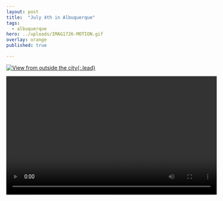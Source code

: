 ```yaml
---
layout: post
title:  "July 4th in Albuquerque"
tags:
  - albuquerque
hero: ../uploads/IMAG1726-MOTION.gif
overlay: orange
published: true

---
```


[![View from outside the city](../uploads/IMAG1726-MOTION.gif){:.lead}](../uploads/IMAG1726-MOTION.gif)

<video width="560" height="315" controls> 
	<source src="../uploads/VIDEO0095.mp4" type="video/mp4">
	Fireworks from the road.
</video>
